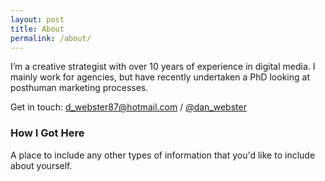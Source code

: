 ```yaml
---
layout: post
title: About 
permalink: /about/
---
```

I’m a creative strategist with over 10 years of experience in digital media. I mainly work for agencies, but have recently undertaken a PhD looking at posthuman marketing processes.

Get in touch: [d_webster87@hotmail.com](mailto:d_webster87@hotmail.com) / [@dan_webster](https://twitter.com/dan_webster)

### How I Got Here

A place to include any other types of information that you'd like to include about yourself.
